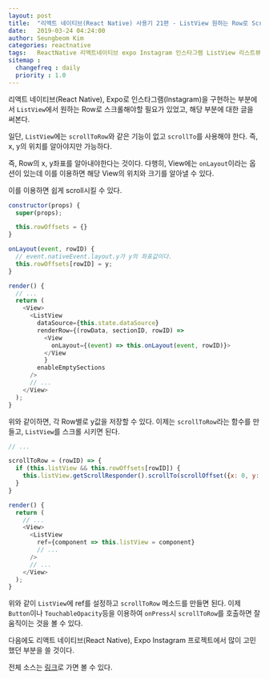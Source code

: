 ```yaml
---
layout: post
title:  "리액트 네이티브(React Native) 사용기 21편 - ListView 원하는 Row로 Scroll하기"
date:   2019-03-24 04:24:00
author: Seungbeom Kim
categories: reactnative
tags:	ReactNative 리액트네이티브 expo Instagram 인스타그램 ListView 리스트뷰 scrollTo scrollToRow
sitemap :
  changefreq : daily
  priority : 1.0
---
```


리액트 네이티브(React Native), Expo로 인스타그램(Instagram)을 구현하는 부분에서 `ListView`에서 원하는 Row로 스크롤해야할 필요가 있었고, 해당 부분에 대한 글을 써본다.

일단, `ListView`에는 `scrollToRow`와 같은 기능이 없고 `scrollTo`를 사용해야 한다. 즉, x, y의 위치를 알아야지만 가능하다.

즉, Row의 x, y좌표를 알아내야한다는 것이다. 다행히, View에는 `onLayout`이라는 옵션이 있는데 이를 이용하면 해당 View의 위치와 크기를 알아낼 수 있다.

이를 이용하면 쉽게 scroll시킬 수 있다.

```Javascript
constructor(props) {
  super(props);

  this.rowOffsets = {}
}

onLayout(event, rowID) {
  // event.nativeEvent.layout.y가 y의 좌표값이다.
  this.rowOffsets[rowID] = y;
}

render() {
  // ...
  return (
    <View>
      <ListView
        dataSource={this.state.dataSource}
        renderRow={(rowData, sectionID, rowID) =>
          <View
            onLayout={(event) => this.onLayout(event, rowID)}>
          </View
          }
        enableEmptySections
      />
      // ...
    </View>
  );
}
```

위와 같이하면, 각 Row별로 y값을 저장할 수 있다. 이제는 `scrollToRow`라는 함수를 만들고, `ListView`를 스크롤 시키면 된다.

```Javascript
// ...

scrollToRow = (rowID) => {
  if (this.listView && this.rowOffsets[rowID]) {
    this.listView.getScrollResponder().scrollTo(scrollOffset({x: 0, y: this.rowOffsets[rowID], animated: true})
  }
}

render() {
  return (
    // ...
    <View>
      <ListView
        ref={component => this.listView = component}
        // ...
      />
      // ...
    </View>
  );
}
```

위와 같이 `ListView`에 ref를 설정하고 `scrollToRow` 메소드를 만들면 된다. 이제 `Button`이나 `TouchableOpacity`등을 이용하여 `onPress`시 `scrollToRow`를 호출하면 잘 움직이는 것을 볼 수 있다.

다음에도 리액트 네이티브(React Native), Expo Instagram 프로젝트에서 많이 고민했던 부분을 쓸 것이다.

전체 소스는 [링크](https://github.com/myksb1223/ReactNative-instagram-example)로 가면 볼 수 있다.
